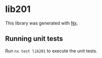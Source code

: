 # lib201

This library was generated with [Nx](https://nx.dev).

## Running unit tests

Run `nx test lib201` to execute the unit tests.

